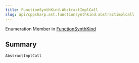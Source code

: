 ```yaml
---
title: FunctionSynthKind.AbstractImplCall
slug: api/cppsharp.ast.functionsynthkind.abstractimplcall
---
```

Enumeration Member in [FunctionSynthKind](/api/cppsharp/ast/functionsynthkind)

## Summary



```csharp
AbstractImplCall
```

